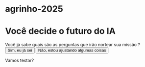 # agrinho-2025
<!DOCTYPE html>
<html lang="pt-br">
<head>
    <meta charset="UTF-8">
    <meta name="viewport" content="width=device-width, initial-scale=1.0">
    <link rel="stylesheet" href="style.css">
    <title>Você decide o futuro da IA</title>
</head>
<body>
<div class="caixa-principal">
        <h1>Você decide o futuro do IA</h1>
        <div class="caixa-perguntas">
            Você já sabe quais são as perguntas que irão nortear sua missão ?
        </div>
        <div class="caixa-alternativas">
            <button>Sim, eu já sei</button>
            <button>Não, estou ajustando algumas coisas</button>
        </div>
        <div class="caixa-resultado">
            <p class="texto-resultado">
                Vamos testar?
            </p>
        </div>
    </div>
    <script src="main.js"></script>
</body>
</html>